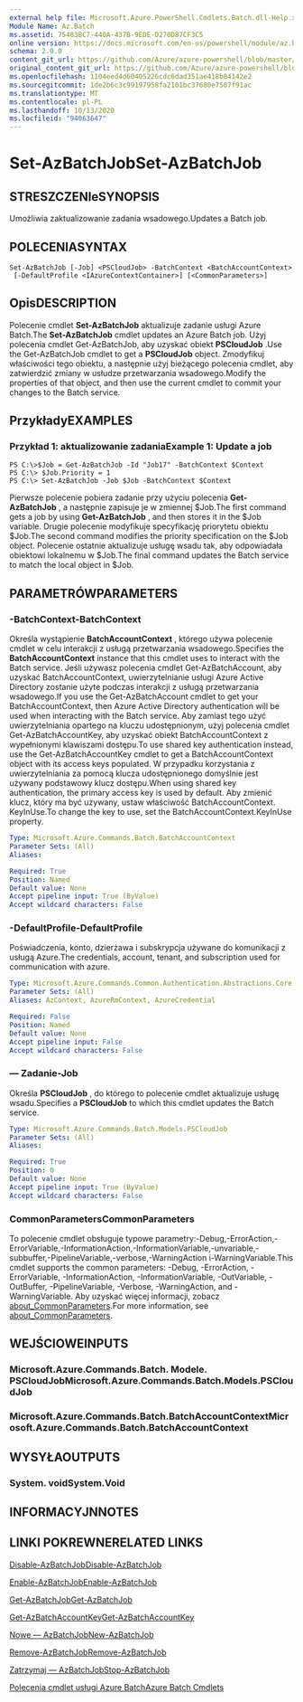 ```yaml
---
external help file: Microsoft.Azure.PowerShell.Cmdlets.Batch.dll-Help.xml
Module Name: Az.Batch
ms.assetid: 75483BC7-440A-437B-9EDE-D270D87CF3C5
online version: https://docs.microsoft.com/en-us/powershell/module/az.batch/set-azbatchjob
schema: 2.0.0
content_git_url: https://github.com/Azure/azure-powershell/blob/master/src/Batch/Batch/help/Set-AzBatchJob.md
original_content_git_url: https://github.com/Azure/azure-powershell/blob/master/src/Batch/Batch/help/Set-AzBatchJob.md
ms.openlocfilehash: 1104eed4d60405226cdc6dad351ae418b84142e2
ms.sourcegitcommit: 1de2b6c3c99197958fa2101bc37680e7507f91ac
ms.translationtype: MT
ms.contentlocale: pl-PL
ms.lasthandoff: 10/13/2020
ms.locfileid: "94063647"
---
```

# <span data-ttu-id="06c90-101">Set-AzBatchJob</span><span class="sxs-lookup"><span data-stu-id="06c90-101">Set-AzBatchJob</span></span>

## <span data-ttu-id="06c90-102">STRESZCZENIe</span><span class="sxs-lookup"><span data-stu-id="06c90-102">SYNOPSIS</span></span>
<span data-ttu-id="06c90-103">Umożliwia zaktualizowanie zadania wsadowego.</span><span class="sxs-lookup"><span data-stu-id="06c90-103">Updates a Batch job.</span></span>

## <span data-ttu-id="06c90-104">POLECENIA</span><span class="sxs-lookup"><span data-stu-id="06c90-104">SYNTAX</span></span>

```
Set-AzBatchJob [-Job] <PSCloudJob> -BatchContext <BatchAccountContext>
 [-DefaultProfile <IAzureContextContainer>] [<CommonParameters>]
```

## <span data-ttu-id="06c90-105">Opis</span><span class="sxs-lookup"><span data-stu-id="06c90-105">DESCRIPTION</span></span>
<span data-ttu-id="06c90-106">Polecenie cmdlet **Set-AzBatchJob** aktualizuje zadanie usługi Azure Batch.</span><span class="sxs-lookup"><span data-stu-id="06c90-106">The **Set-AzBatchJob** cmdlet updates an Azure Batch job.</span></span>
<span data-ttu-id="06c90-107">Użyj polecenia cmdlet Get-AzBatchJob, aby uzyskać obiekt **PSCloudJob** .</span><span class="sxs-lookup"><span data-stu-id="06c90-107">Use the Get-AzBatchJob cmdlet to get a **PSCloudJob** object.</span></span>
<span data-ttu-id="06c90-108">Zmodyfikuj właściwości tego obiektu, a następnie użyj bieżącego polecenia cmdlet, aby zatwierdzić zmiany w usłudze przetwarzania wsadowego.</span><span class="sxs-lookup"><span data-stu-id="06c90-108">Modify the properties of that object, and then use the current cmdlet to commit your changes to the Batch service.</span></span>

## <span data-ttu-id="06c90-109">Przykłady</span><span class="sxs-lookup"><span data-stu-id="06c90-109">EXAMPLES</span></span>

### <span data-ttu-id="06c90-110">Przykład 1: aktualizowanie zadania</span><span class="sxs-lookup"><span data-stu-id="06c90-110">Example 1: Update a job</span></span>
```
PS C:\>$Job = Get-AzBatchJob -Id "Job17" -BatchContext $Context
PS C:\> $Job.Priority = 1
PS C:\> Set-AzBatchJob -Job $Job -BatchContext $Context
```

<span data-ttu-id="06c90-111">Pierwsze polecenie pobiera zadanie przy użyciu polecenia **Get-AzBatchJob** , a następnie zapisuje je w zmiennej $Job.</span><span class="sxs-lookup"><span data-stu-id="06c90-111">The first command gets a job by using **Get-AzBatchJob** , and then stores it in the $Job variable.</span></span>
<span data-ttu-id="06c90-112">Drugie polecenie modyfikuje specyfikację priorytetu obiektu $Job.</span><span class="sxs-lookup"><span data-stu-id="06c90-112">The second command modifies the priority specification on the $Job object.</span></span>
<span data-ttu-id="06c90-113">Polecenie ostatnie aktualizuje usługę wsadu tak, aby odpowiadała obiektowi lokalnemu w $Job.</span><span class="sxs-lookup"><span data-stu-id="06c90-113">The final command updates the Batch service to match the local object in $Job.</span></span>

## <span data-ttu-id="06c90-114">PARAMETRÓW</span><span class="sxs-lookup"><span data-stu-id="06c90-114">PARAMETERS</span></span>

### <span data-ttu-id="06c90-115">-BatchContext</span><span class="sxs-lookup"><span data-stu-id="06c90-115">-BatchContext</span></span>
<span data-ttu-id="06c90-116">Określa wystąpienie **BatchAccountContext** , którego używa polecenie cmdlet w celu interakcji z usługą przetwarzania wsadowego.</span><span class="sxs-lookup"><span data-stu-id="06c90-116">Specifies the **BatchAccountContext** instance that this cmdlet uses to interact with the Batch service.</span></span>
<span data-ttu-id="06c90-117">Jeśli używasz polecenia cmdlet Get-AzBatchAccount, aby uzyskać BatchAccountContext, uwierzytelnianie usługi Azure Active Directory zostanie użyte podczas interakcji z usługą przetwarzania wsadowego.</span><span class="sxs-lookup"><span data-stu-id="06c90-117">If you use the Get-AzBatchAccount cmdlet to get your BatchAccountContext, then Azure Active Directory authentication will be used when interacting with the Batch service.</span></span> <span data-ttu-id="06c90-118">Aby zamiast tego użyć uwierzytelniania opartego na kluczu udostępnionym, użyj polecenia cmdlet Get-AzBatchAccountKey, aby uzyskać obiekt BatchAccountContext z wypełnionymi klawiszami dostępu.</span><span class="sxs-lookup"><span data-stu-id="06c90-118">To use shared key authentication instead, use the Get-AzBatchAccountKey cmdlet to get a BatchAccountContext object with its access keys populated.</span></span> <span data-ttu-id="06c90-119">W przypadku korzystania z uwierzytelniania za pomocą klucza udostępnionego domyślnie jest używany podstawowy klucz dostępu.</span><span class="sxs-lookup"><span data-stu-id="06c90-119">When using shared key authentication, the primary access key is used by default.</span></span> <span data-ttu-id="06c90-120">Aby zmienić klucz, który ma być używany, ustaw właściwość BatchAccountContext. KeyInUse.</span><span class="sxs-lookup"><span data-stu-id="06c90-120">To change the key to use, set the BatchAccountContext.KeyInUse property.</span></span>

```yaml
Type: Microsoft.Azure.Commands.Batch.BatchAccountContext
Parameter Sets: (All)
Aliases:

Required: True
Position: Named
Default value: None
Accept pipeline input: True (ByValue)
Accept wildcard characters: False
```

### <span data-ttu-id="06c90-121">-DefaultProfile</span><span class="sxs-lookup"><span data-stu-id="06c90-121">-DefaultProfile</span></span>
<span data-ttu-id="06c90-122">Poświadczenia, konto, dzierżawa i subskrypcja używane do komunikacji z usługą Azure.</span><span class="sxs-lookup"><span data-stu-id="06c90-122">The credentials, account, tenant, and subscription used for communication with azure.</span></span>

```yaml
Type: Microsoft.Azure.Commands.Common.Authentication.Abstractions.Core.IAzureContextContainer
Parameter Sets: (All)
Aliases: AzContext, AzureRmContext, AzureCredential

Required: False
Position: Named
Default value: None
Accept pipeline input: False
Accept wildcard characters: False
```

### <span data-ttu-id="06c90-123">— Zadanie</span><span class="sxs-lookup"><span data-stu-id="06c90-123">-Job</span></span>
<span data-ttu-id="06c90-124">Określa **PSCloudJob** , do którego to polecenie cmdlet aktualizuje usługę wsadu.</span><span class="sxs-lookup"><span data-stu-id="06c90-124">Specifies a **PSCloudJob** to which this cmdlet updates the Batch service.</span></span>

```yaml
Type: Microsoft.Azure.Commands.Batch.Models.PSCloudJob
Parameter Sets: (All)
Aliases:

Required: True
Position: 0
Default value: None
Accept pipeline input: True (ByValue)
Accept wildcard characters: False
```

### <span data-ttu-id="06c90-125">CommonParameters</span><span class="sxs-lookup"><span data-stu-id="06c90-125">CommonParameters</span></span>
<span data-ttu-id="06c90-126">To polecenie cmdlet obsługuje typowe parametry:-Debug,-ErrorAction,-ErrorVariable,-InformationAction,-InformationVariable,-unvariable,-subbuffer,-PipelineVariable,-verbose,-WarningAction i-WarningVariable.</span><span class="sxs-lookup"><span data-stu-id="06c90-126">This cmdlet supports the common parameters: -Debug, -ErrorAction, -ErrorVariable, -InformationAction, -InformationVariable, -OutVariable, -OutBuffer, -PipelineVariable, -Verbose, -WarningAction, and -WarningVariable.</span></span> <span data-ttu-id="06c90-127">Aby uzyskać więcej informacji, zobacz [about_CommonParameters](http://go.microsoft.com/fwlink/?LinkID=113216).</span><span class="sxs-lookup"><span data-stu-id="06c90-127">For more information, see [about_CommonParameters](http://go.microsoft.com/fwlink/?LinkID=113216).</span></span>

## <span data-ttu-id="06c90-128">WEJŚCIOWE</span><span class="sxs-lookup"><span data-stu-id="06c90-128">INPUTS</span></span>

### <span data-ttu-id="06c90-129">Microsoft.Azure.Commands.Batch. Modele. PSCloudJob</span><span class="sxs-lookup"><span data-stu-id="06c90-129">Microsoft.Azure.Commands.Batch.Models.PSCloudJob</span></span>

### <span data-ttu-id="06c90-130">Microsoft.Azure.Commands.Batch.BatchAccountContext</span><span class="sxs-lookup"><span data-stu-id="06c90-130">Microsoft.Azure.Commands.Batch.BatchAccountContext</span></span>

## <span data-ttu-id="06c90-131">WYSYŁA</span><span class="sxs-lookup"><span data-stu-id="06c90-131">OUTPUTS</span></span>

### <span data-ttu-id="06c90-132">System. void</span><span class="sxs-lookup"><span data-stu-id="06c90-132">System.Void</span></span>

## <span data-ttu-id="06c90-133">INFORMACYJN</span><span class="sxs-lookup"><span data-stu-id="06c90-133">NOTES</span></span>

## <span data-ttu-id="06c90-134">LINKI POKREWNE</span><span class="sxs-lookup"><span data-stu-id="06c90-134">RELATED LINKS</span></span>

[<span data-ttu-id="06c90-135">Disable-AzBatchJob</span><span class="sxs-lookup"><span data-stu-id="06c90-135">Disable-AzBatchJob</span></span>](./Disable-AzBatchJob.md)

[<span data-ttu-id="06c90-136">Enable-AzBatchJob</span><span class="sxs-lookup"><span data-stu-id="06c90-136">Enable-AzBatchJob</span></span>](./Enable-AzBatchJob.md)

[<span data-ttu-id="06c90-137">Get-AzBatchJob</span><span class="sxs-lookup"><span data-stu-id="06c90-137">Get-AzBatchJob</span></span>](./Get-AzBatchJob.md)

[<span data-ttu-id="06c90-138">Get-AzBatchAccountKey</span><span class="sxs-lookup"><span data-stu-id="06c90-138">Get-AzBatchAccountKey</span></span>](./Get-AzBatchAccountKey.md)

[<span data-ttu-id="06c90-139">Nowe — AzBatchJob</span><span class="sxs-lookup"><span data-stu-id="06c90-139">New-AzBatchJob</span></span>](./New-AzBatchJob.md)

[<span data-ttu-id="06c90-140">Remove-AzBatchJob</span><span class="sxs-lookup"><span data-stu-id="06c90-140">Remove-AzBatchJob</span></span>](./Remove-AzBatchJob.md)

[<span data-ttu-id="06c90-141">Zatrzymaj — AzBatchJob</span><span class="sxs-lookup"><span data-stu-id="06c90-141">Stop-AzBatchJob</span></span>](./Stop-AzBatchJob.md)

[<span data-ttu-id="06c90-142">Polecenia cmdlet usługi Azure Batch</span><span class="sxs-lookup"><span data-stu-id="06c90-142">Azure Batch Cmdlets</span></span>](/powershell/module/Az.Batch/)
